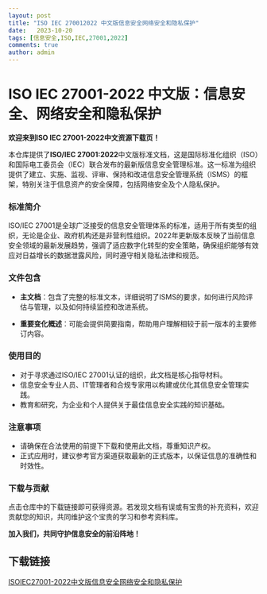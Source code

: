 ```yaml
---
layout: post
title: "ISO IEC 270012022 中文版信息安全网络安全和隐私保护"
date:   2023-10-20
tags: [信息安全,ISO,IEC,27001,2022]
comments: true
author: admin
---
```

# ISO IEC 27001-2022 中文版：信息安全、网络安全和隐私保护

**欢迎来到ISO IEC 27001-2022中文资源下载页！**

本仓库提供了**ISO/IEC 27001:2022**中文版标准文档，这是国际标准化组织（ISO）和国际电工委员会（IEC）联合发布的最新版信息安全管理标准。这一标准为组织提供了建立、实施、监视、评审、保持和改进信息安全管理系统（ISMS）的框架，特别关注于信息资产的安全保障，包括网络安全及个人隐私保护。

### 标准简介

ISO/IEC 27001是全球广泛接受的信息安全管理体系的标准，适用于所有类型的组织，无论是企业、政府机构还是非营利性组织。2022年更新版本反映了当前信息安全领域的最新发展趋势，强调了适应数字化转型的安全策略，确保组织能够有效应对日益增长的数据泄露风险，同时遵守相关隐私法律和规范。

### 文件包含

- **主文档**：包含了完整的标准文本，详细说明了ISMS的要求，如何进行风险评估与管理，以及如何持续监控和改进系统。
  
- **重要变化概述**：可能会提供简要指南，帮助用户理解相较于前一版本的主要修订内容。

### 使用目的

- 对于寻求通过ISO/IEC 27001认证的组织，此文档是核心指导材料。
- 信息安全专业人员、IT管理者和合规专家用以构建或优化其信息安全管理实践。
- 教育和研究，为企业和个人提供关于最佳信息安全实践的知识基础。

### 注意事项

- 请确保在合法使用的前提下下载和使用此文档，尊重知识产权。
- 正式应用时，建议参考官方渠道获取最新的正式版本，以保证信息的准确性和时效性。

### 下载与贡献

点击仓库中的下载链接即可获得资源。若发现文档有误或有宝贵的补充资料，欢迎贡献您的知识，共同维护这个宝贵的学习和参考资料库。

**加入我们，共同守护信息安全的前沿阵地！**

## 下载链接

[ISOIEC27001-2022中文版信息安全网络安全和隐私保护](https://pan.quark.cn/s/4c85d33a063b)